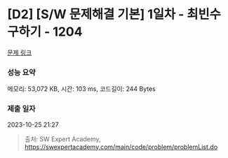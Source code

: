 # [D2] [S/W 문제해결 기본] 1일차 - 최빈수 구하기 - 1204 

[문제 링크](https://swexpertacademy.com/main/code/problem/problemDetail.do?contestProbId=AV13zo1KAAACFAYh) 

### 성능 요약

메모리: 53,072 KB, 시간: 103 ms, 코드길이: 244 Bytes

### 제출 일자

2023-10-25 21:27



> 출처: SW Expert Academy, https://swexpertacademy.com/main/code/problem/problemList.do